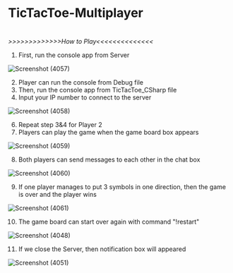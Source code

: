 # TicTacToe-Multiplayer
# 


*>>>>>>>>>>>>>How to Play<<<<<<<<<<<<<<*
1. First, run the console app from Server

![Screenshot (4057)](https://user-images.githubusercontent.com/83818714/174737503-3a1e1755-ee98-4745-b4c3-0f596ac2f1bc.png)


2. Player can run the console from Debug file
4. Then, run the console app from TicTacToe_CSharp file
5. Input your IP number to connect to the server

![Screenshot (4058)](https://user-images.githubusercontent.com/83818714/174738067-7e950556-b7b1-4c97-8b15-3e47ac759093.png)

6. Repeat step 3&4 for Player 2
7. Players can play the game when the game board box appears

![Screenshot (4059)](https://user-images.githubusercontent.com/83818714/174738225-1d4b0c35-6763-4778-8394-9eac950fe7ba.png)


8. Both players can send messages to each other in the chat box

![Screenshot (4060)](https://user-images.githubusercontent.com/83818714/174738295-886b1100-6d97-44d8-853b-f9c63ee582b4.png)


9. If one player manages to put 3 symbols in one direction, then the game is over and the player wins

![Screenshot (4061)](https://user-images.githubusercontent.com/83818714/174738681-7442b809-efe2-43fa-a994-54d566f1fab5.png)

10. The game board can start over again with command "!restart"

![Screenshot (4048)](https://user-images.githubusercontent.com/83818714/174723423-2212bba4-d5b6-41be-bb90-edbd77fba539.png)

11. If we close the Server, then notification box will appeared

![Screenshot (4051)](https://user-images.githubusercontent.com/83818714/174724141-a258e098-7711-46cf-9715-fa01e0ac9f6c.png)



